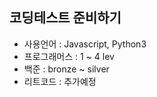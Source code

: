 ## 코딩테스트 준비하기
* 사용언어 : Javascript, Python3
* 프로그래머스 : 1 ~ 4 lev
* 백준 : bronze ~ silver
* 리트코드 : 추가예정
